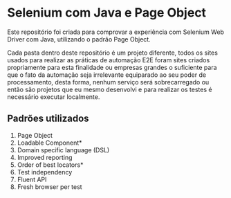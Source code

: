# Selenium com Java e Page Object

Este repositório foi criada para comprovar a experiência com Selenium Web Driver com Java, utilizando o padrão Page Object.

Cada pasta dentro deste repositório é um projeto diferente, todos os sites usados para realizar as práticas de automação E2E foram sites criados propriamente para esta finalidade ou empresas grandes o suficiente para que o fato da automação seja irrelevante equiparado ao seu poder de processamento, desta forma, nenhum serviço será sobrecarregado ou então são projetos que eu mesmo desenvolvi e para realizar os testes é necessário executar localmente.

## Padrões utilizados
1. Page Object
2. Loadable Component*
3. Domain specific language (DSL)
4. Improved reporting
5. Order of best locators*
6. Test independency
7. Fluent API
8. Fresh browser per test
